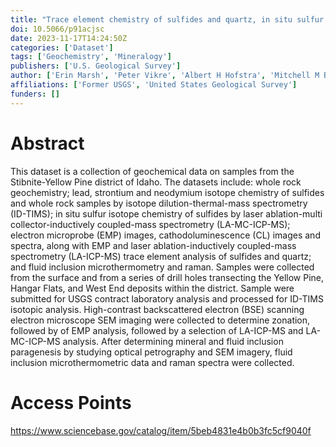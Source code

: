 ```yaml
---
title: "Trace element chemistry of sulfides and quartz, in situ sulfur isotope values of sulfides, cathodoluminescence of quartz, fluid inclusion microthermometry and raman, and radiogenic isotope and whole rock geochemistry from the Stibnite-Yellow Pine district, Idaho 2016-2022"
doi: 10.5066/p91acjsc
date: 2023-11-17T14:24:50Z
categories: ['Dataset']
tags: ['Geochemistry', 'Mineralogy']
publishers: ['U.S. Geological Survey']
author: ['Erin Marsh', 'Peter Vikre', 'Albert H Hofstra', 'Mitchell M Bennett', 'Michael Pribil', 'Heather A Lowers', 'Johnson, Michaela (Mikki) R', 'Alan E Koenig', 'Wayne R Premo', 'David T Adams', 'Andrew G Hunt']
affiliations: ['Former USGS', 'United States Geological Survey']
funders: []
---
```


# Abstract
This dataset is a collection of geochemical data on samples from the Stibnite-Yellow Pine district of Idaho. The datasets include: whole rock geochemistry; lead, strontium and neodymium isotope chemistry of sulfides and whole rock samples by isotope dilution-thermal-mass spectrometry (ID-TIMS); in situ sulfur isotope chemistry of sulfides by laser ablation-multi collector-inductively coupled-mass spectrometry (LA-MC-ICP-MS); electron microprobe (EMP) images, cathodoluminescence (CL) images and spectra, along with EMP and laser ablation-inductively coupled-mass spectrometry (LA-ICP-MS) trace element analysis of sulfides and quartz; and fluid inclusion microthermometry and raman. Samples were collected from the surface and from a series of drill holes transecting the Yellow Pine, Hangar Flats, and West End deposits within the district. Sample were submitted for USGS contract laboratory analysis and processed for ID-TIMS isotopic analysis. High-contrast backscattered electron (BSE) scanning electron microscope SEM imaging were collected to determine zonation, followed by of EMP analysis, followed by a selection of LA-ICP-MS and LA-MC-ICP-MS analysis. After determining mineral and fluid inclusion paragenesis by studying optical petrography and SEM imagery, fluid inclusion microthermometric data and raman spectra were collected.

# Access Points
https://www.sciencebase.gov/catalog/item/5beb4831e4b0b3fc5cf9040f